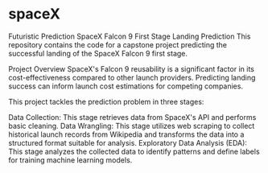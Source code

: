 # spaceX
Futuristic Prediction
SpaceX Falcon 9 First Stage Landing Prediction
This repository contains the code for a capstone project predicting the successful landing of the SpaceX Falcon 9 first stage.

Project Overview
SpaceX's Falcon 9 reusability is a significant factor in its cost-effectiveness compared to other launch providers. Predicting landing success can inform launch cost estimations for competing companies.

This project tackles the prediction problem in three stages:

Data Collection: This stage retrieves data from SpaceX's API and performs basic cleaning.
Data Wrangling: This stage utilizes web scraping to collect historical launch records from Wikipedia and transforms the data into a structured format suitable for analysis.
Exploratory Data Analysis (EDA): This stage analyzes the collected data to identify patterns and define labels for training machine learning models.
